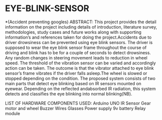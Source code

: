 # EYE-BLINK-SENSOR
*(Accident preventing googles)
ABSTRACT:
This project provides the detail information on the project including details of introduction, literature 
survey, methodologies, study cases and future works along with supporting information’s and references 
taken for doing the project.Accidents due to driver drowsiness can be prevented using eye blink sensors. 
The driver is supposed to wear the eye blink sensor frame throughout the course of driving and blink has 
to be for a couple of seconds to detect drowsiness. Any random changes in steering movement leads to 
reduction in wheel speed. The threshold of the vibration sensor can be varied and accordingly action can 
be taken. The outcome is that the vibrator attached to eye blink sensor’s frame vibrates if the driver falls 
asleep.The wheel is slowed or stopped depending on the condition. The proposed system consists of two 
main parts that detect eye blinking based on IR sensors mounted on eyewear. Depending on the reflected 
andabsorbed IR radiation, this system detects and classifies the eye blinking into normal blinking(NB).

LIST OF HARDWARE COMPONENTS USED:
  Arduino UNO
  IR Sensor
  Gear motor and wheel
  Buzzer
  Wires
  Glasses
  Power supply
  9v battery 
  Relay module
